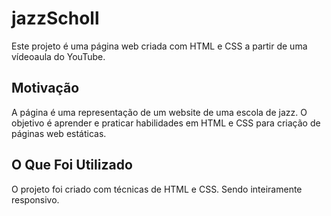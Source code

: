 # jazzScholl

Este projeto é uma página web criada com HTML e CSS a partir de uma vídeoaula do YouTube.


## Motivação

A página é uma representação de um website de uma escola de jazz. O objetivo é aprender e praticar habilidades em HTML e CSS para criação de páginas web estáticas.


## O Que Foi Utilizado

O projeto foi criado com técnicas de HTML e CSS. Sendo inteiramente responsivo.
